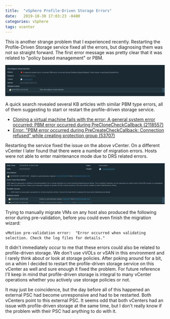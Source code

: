 ```yaml
---
title:  "vSphere Profile-Driven Storage Errors"
date:   2019-10-30 17:03:23 -0400
categories: vSphere
tags: vcenter
---
```


This is another strange problem that I experienced recently.  Restarting the Profile-Driven Storage service fixed all the errors, but diagnosing them was not so straight forward.  The first error message was pretty clear that it was related to "policy based management" or PBM.

![PBM Error](/assets/images/pbm-error.png)

A quick search revealed several KB articles with similar PBM type errors, all of them suggesting to start or restart the profile-driven storage service.

* [Cloning a virtual machine fails with the error: A general system error occurred: PBM error occurred during PreCloneCheckCallback (2118557)][1]
* [Error: "PBM error occurred during PreCreateCheckCallback: Connection refused" while creating protection group (53707)][2]

Restarting the service fixed the issue on the above vCenter.  On a different vCenter I later found that there were a number of migration errors.  Hosts were not able to enter maintenance mode due to DRS related errors.

![DRS Migration Error](/assets/images/drs-unable-to-migrate.png)

Trying to manually migrate VMs on any host also produced the following error during pre-validation, before you could even finish the migration wizard:

```
vMotion pre-validation error:  "Error occurred when validating selection. Check the log files for details."
```

It didn't immediately occur to me that these errors could also be related to profile-driven storage.  We don't use vVOLs or vSAN in this environment and I rarely think about or look at storage policies.  After poking around for a bit, on a whim I decided to restart the profile-driven storage service on this vCenter as well and sure enough it fixed the problem.  For future reference I'll keep in mind that profile-driven storage is integral to many vCenter operations whether you actively use storage policies or not.

It may just be coincidence, but the day before all of this happened an external PSC had become unresponsive and had to be restarted.  Both vCenters point to this external PSC.  It seems odd that both vCenters had an issue with profile-driven storage at the same time, but I don't really know if the problem with their PSC had anything to do with it.

[1]: https://kb.vmware.com/s/article/2118557
[2]: https://kb.vmware.com/s/article/53707
